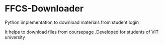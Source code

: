 # FFCS-Downloader
Python implementation to download materials from student login

It helps to download files from coursepage .Developed for students of VIT university
